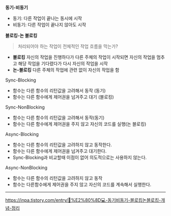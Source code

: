 **동기-비동기**
- 동기: 다른 작업이 끝나는 동시에 시작
- 비동기: 다른 작업이 끝나지 않아도 시작

**블로킹-논 블로킹**
> 처리되어야 하는 작업이 전체적인 작업 흐름을 막는가?

- **블로킹**
	자신의 작업을 진행하다가 다른 주체의 작업이 시작되면 자신의 작업을 멈추고 해당 작업을 기다렸다가 다시 자신의 작업을 시작
- **논-블로킹**
	다른 주체의 작업에 관련 없이 자신의 작업을 함

Sync-Blocking
- 함수는 다른 함수의 리턴값을 고려해서 동작 (동기)
- 함수는 다른 함수에게 제어권을 넘겨주고 대기 (블로킹)

Sync-NonBlocking
- 함수는 다른 함수의 리턴값을 고려해서 동작(동기)
- 함수는 다른 함수에게 제어권을 주지 않고 자신의 코드를 실행(논 블로킹)

Async-Blocking
- 함수는 다른 함수의 리턴값을 고려하지 않고 동작한다.
- 함수는 다른 함수에게 제어권을 넘겨주고 대기한다.
- Sync-Blocking과 비교할때 이점이 없어 의도적으로는 사용하지 않는다.

Async-NonBlocking
- 함수는 다른 함수의 리턴값을 고려하지 않고 동작
- 함수는 다른함수에게 제어권을 주지 않고 자신의 코드를 계속해서 실행한다.


---
https://inpa.tistory.com/entry/👩%E2%80%8D💻-동기비동기-블로킹논블로킹-개념-정리